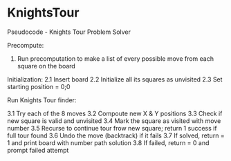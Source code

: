 # KnightsTour

Pseudocode - Knights Tour Problem Solver

Precompute:
1. Run precomputation to make a list of every possible move from each square on the board

Initialization:
2.1 Insert board
2.2 Initialize all its squares as unvisited
2.3 Set starting position = 0;0


Run Knights Tour finder: 

3.1 Try each of the 8 moves
3.2 Compoute new X & Y positions
3.3 Check if new square is valid and unvisited
3.4 Mark the square as visited with move number
3.5 Recurse to continue tour frow new square; return 1 success if full tour found
3.6 Undo the move (backtrack) if it fails
3.7 If solved, return = 1 and print board with number path solution
3.8 If failed, return = 0 and prompt failed attempt

